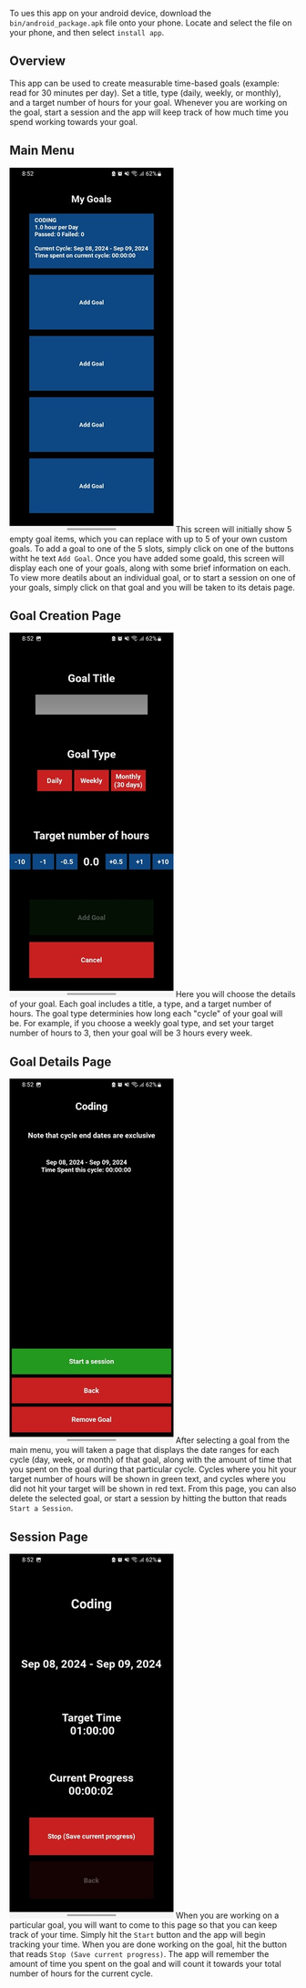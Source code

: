 To ues this app on your android device, download the `bin/android_package.apk` file onto your phone. Locate and select the file on your phone, and then select `install app`. 

## Overview
This app can be used to create measurable time-based goals (example: read for 30 minutes per day). 
Set a title, type (daily, weekly, or monthly), and a target number of hours for your goal. Whenever you are working on the goal, start a session and the app will keep track of how much time you spend working towards your goal. 

## Main Menu
![Alt text](main_menu.jpg)
This screen will initially show 5 empty goal items, which you can replace with up to 5 of your own custom goals. To add a goal to one of the 5 slots, simply click on one of the buttons witht he text `Add Goal`. Once you have added some goald, this screen will display each one of your goals, along with some brief information on each. To view more deatils about an individual goal, or to start a session on one of your goals, simply click on that goal and you will be taken to its detais page.

## Goal Creation Page
![Alt text](goal_creation.jpg)
Here you will choose the details of your goal. Each goal includes a title, a type, and a target number of hours. The goal type determinies how long each "cycle" of your goal will be. For example, if  you choose a weekly goal type, and set your target number of hours to 3, then your goal will be 3 hours every week. 

## Goal Details Page
![Alt text](goal_details.jpg)
After selecting a goal from the main menu, you will taken a page that displays the date ranges for each cycle (day, week, or month) of that goal, along with the amount of time that you spent on the goal during that particular cycle. Cycles where you hit your target number of hours will be shown in green text, and cycles where you did not hit your target will be shown in red text. From this page, you can also delete the selected goal, or start a session by hitting the button that reads `Start a Session`. 

## Session Page
![Alt text](session_page.jpg)
When you are working on a particular goal, you will want to come to this page so that you can keep track of your time. Simply hit the `Start` button and the app will begin tracking your time. When you are done working on the goal, hit the button that reads `Stop (Save current progress)`. The app will remember the amount of time you spent on the goal and will count it towards your total number of hours for the current cycle. 


